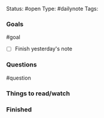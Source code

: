 

Status: #open
Type: #dailynote
Tags: 

### Goals
#goal 

- [ ] Finish yesterday's note


### Questions
#question

### Things to read/watch

### Finished

